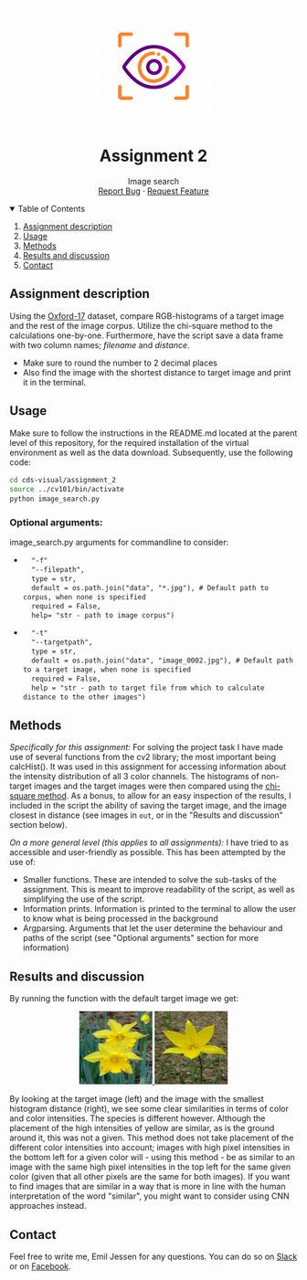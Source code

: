 <!-- PROJECT LOGO -->
<br />
<p align="center">
  <a href="https://github.com/emiltj/cds-visual-exam">
    <img src="../README_images/vis_logo.png" alt="Logo" width="200" height="200">
  </a>
  
  <h1 align="center">Assignment 2</h1>

  <p align="center">
    Image search
    <br />
    <a href="https://github.com/emiltj/cds-visual-exam/issues">Report Bug</a>
    ·
    <a href="https://github.com/emiltj/cds-visual-exam/issues">Request Feature</a>
  </p>
</p>

<!-- TABLE OF CONTENTS -->
<details open="open">
  <summary>Table of Contents</summary>
  <ol>
    <li><a href="#assignment-description">Assignment description</a></li>
    <li><a href="#usage">Usage</a></li>
    <li><a href="#methods">Methods</a></li>
    <li><a href="#results-and-discussion">Results and discussion</a></li>
    <li><a href="#contact">Contact</a></li>
  </ol>
</details>

<!-- ASSIGNMENT DESCRIPTION -->
## Assignment description

Using the [Oxford-17](https://www.robots.ox.ac.uk/~vgg/data/flowers/17/) dataset, compare RGB-histograms of a target image and the rest of the image corpus. Utilize the chi-square method to the calculations one-by-one. Furthermore, have the script save a data frame with two column names; _filename_ and _distance_. 

- Make sure to round the number to 2 decimal places
- Also find the image with the shortest distance to target image and print it in the terminal.

<!-- USAGE -->
## Usage

Make sure to follow the instructions in the README.md located at the parent level of this repository, for the required installation of the virtual environment as well as the data download.
Subsequently, use the following code:

```bash
cd cds-visual/assignment_2
source ../cv101/bin/activate
python image_search.py
```

### Optional arguments:

image_search.py arguments for commandline to consider:
-       "-f"
        "--filepath", 
        type = str,
        default = os.path.join("data", "*.jpg"), # Default path to corpus, when none is specified
        required = False,
        help= "str - path to image corpus")
-       "-t"
        "--targetpath",
        type = str, 
        default = os.path.join("data", "image_0002.jpg"), # Default path to a target image, when none is specified
        required = False,
        help = "str - path to target file from which to calculate distance to the other images")

<!-- METHODS -->
## Methods

*Specifically for this assignment:*
For solving the project task I have made use of several functions from the cv2 library; the most important being calcHist(). It was used in this assignment for accessing information about the intensity distribution of all 3 color channels.
The histograms of non-target images and the target images were then compared using the [chi-square method](https://docs.opencv.org/3.4/d6/dc7/group__imgproc__hist.html#gga994f53817d621e2e4228fc646342d386aa88d6751fb2bb79e07aa8c8717fda881).
As a bonus, to allow for an easy inspection of the results, I included in the script the ability of saving the target image, and the image closest in distance (see images in ```out```, or in the "Results and discussion" section below).

*On a more general level (this applies to all assignments):*
I have tried to as accessible and user-friendly as possible. This has been attempted by the use of:
- Smaller functions. These are intended to solve the sub-tasks of the assignment. This is meant to improve readability of the script, as well as simplifying the use of the script.
- Information prints. Information is printed to the terminal to allow the user to know what is being processed in the background
- Argparsing. Arguments that let the user determine the behaviour and paths of the script (see "Optional arguments" section for more information)


<!-- RESULTS AND DISCUSSION -->
## Results and discussion
By running the function with the default target image we get:
<p align="center"><a href="https://github.com/emiltj/cds-visual-exam/tree/assignment_2/out/"><img src="./out/target_image.jpg" alt="Logo" width="128" height="128">   <img src="./out/closest_image.jpg" alt="Logo" width="128" height="128"></a></p>

By looking at the target image (left) and the image with the smallest histogram distance (right), we see some clear similarities in terms of color and color intensities. The species is different however. Although the placement of the high intensities of yellow are similar, as is the ground around it, this was not a given. 
This method does not take placement of the different color intensities into account; images with high pixel intensities in the bottom left for a given color will - using this method - be as similar to an image with the same high pixel intensities in the top left for the same given color (given that all other pixels are the same for both images). If you want to find images that are similar in a way that is more in line with the human interpretation of the word "similar", you might want to consider using CNN approaches instead.


<!-- CONTACT -->
## Contact

Feel free to write me, Emil Jessen for any questions.
You can do so on [Slack](https://app.slack.com/client/T01908QBS9X/D01A1LFRDE0) or on [Facebook](https://www.facebook.com/emil.t.jessen/).
